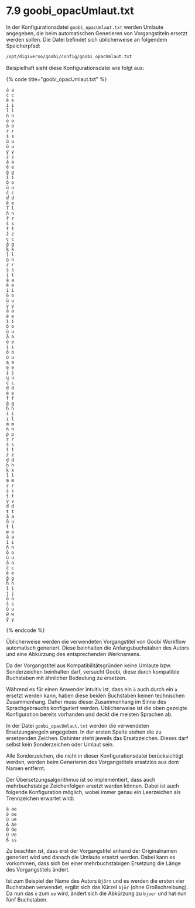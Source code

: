 # 7.9 goobi\_opacUmlaut.txt

In der Konfigurationsdatei `goobi_opacUmlaut.txt` werden Umlaute angegeben, die beim automatischen Generieren von Vorgangstiteln ersetzt werden sollen. Die Datei befindet sich üblicherweise an folgendem Speicherpfad:

```bash
/opt/digiverso/goobi/config/goobi_opacUmlaut.txt
```

Beispielhaft sieht diese Konfigurationsdatei wie folgt aus:

{% code title="goobi_opacUmlaut.txt" %}
```
á a
ć c
é e
í i
ĺ l
ń n
ó o
ő o
ŕ r
ś s
ú u
ű u
ý y
ź z
ă a
ĕ e
ğ g
ĭ i
ŏ o
ŭ u
č c
ď d
ě e
ľ l
ň n
ř r
š s
ť t
ž z
ç c
ģ g
ķ k
ļ l
ņ n
ŗ r
ş s
ţ t
ä a
ë e
ï i
ö o
ü u
ÿ y
à a
è e
ì i
ò o
ù u
ā a
ē e
ī i
ō o
ū u
ą a
ę e
į j
ų u
ċ c
ḋ d
ė e
ḟ f
ġ g
ḣ h
i i
ı l
ṁ m
ṅ n
ṗ p
ṙ r
ṡ s
ṫ t
ż z
ḍ d
ḥ h
ḳ k
ḷ l
ṃ m
ṛ r
ṣ s
ṭ t
ṿ v
đ d
ŧ t
å a
ů u
ł l
ø o
ã a
ĩ i
ñ n
õ o
ũ u
â a
ĉ c
ê e
ĝ g
ĥ h
î i
ĵ j
ô o
ŝ s
û u
ŵ w
ŷ y
```
{% endcode %}

Üblicherweise werden die verwendeten Vorgangstitel von Goobi Workflow automatisch generiert. Diese beinhalten die Anfangsbuchstaben des Autors und eine Abkürzung des entsprechenden Werknamens.

Da der Vorgangstitel aus Kompatibilitätsgründen keine Umlaute bzw. Sonderzeichen beinhalten darf, versucht Goobi, diese durch kompatible Buchstaben mit ähnlicher Bedeutung zu ersetzen.

Während es für einen Anwender intuitiv ist, dass ein `ä` auch durch ein `a` ersetzt werden kann, haben diese beiden Buchstaben keinen technischen Zusammenhang. Daher muss dieser Zusammenhang im Sinne des Sprachgebrauchs konfiguriert werden. Üblicherweise ist die oben gezeigte Konfiguration bereits vorhanden und deckt die meisten Sprachen ab.

In der Datei `goobi_opacUmlaut.txt` werden die verwendeten Ersetzungsregeln angegeben. In der ersten Spalte stehen die zu ersetzenden Zeichen. Dahinter steht jeweils das Ersatzzeichen. Dieses darf selbst kein Sonderzeichen oder Umlaut sein.

Alle Sonderzeichen, die nicht in dieser Konfigurationsdatei berücksichtigt werden, werden beim Generieren des Vorgangstitels ersatzlos aus dem Namen entfernt.

Der Übersetzungsalgorithmus ist so implementiert, dass auch mehrbuchstabige Zeichenfolgen ersetzt werden können. Dabei ist auch folgende Konfiguration möglich, wobei immer genau ein Leerzeichen als Trennzeichen erwartet wird:

```
ä ae
ö oe
ü ue
Ä Ae
Ö Oe
Ü Ue
ß ss
```

Zu beachten ist, dass erst der Vorgangstitel anhand der Originalnamen generiert wird und danach die Umlaute ersetzt werden. Dabei kann es vorkommen, dass sich bei einer mehrbuchstabigen Ersetzung die Länge des Vorgangstitels ändert.

Ist zum Beispiel der Name des Autors `Björn` und es werden die ersten vier Buchstaben verwendet, ergibt sich das Kürzel `björ` (ohne Großschreibung). Da nun das `ö` zum `oe` wird, ändert sich die Abkürzung zu `bjoer` und hat nun fünf Buchstaben.
